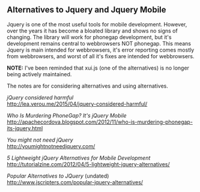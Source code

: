 ## Alternatives to Jquery and Jquery Mobile  ##

Jquery is one of the most useful tools for mobile development. However, over the years it has become a bloated library and shows no signs of changing. The library will work for phonegap development, but it's development remains central to webbrowsers NOT phonegap. This means Jquery is main intended for webbrowsers, it's error reporting comes mostly from webbrowsers, and worst of all it's fixes are intended for webbrowsers.

**NOTE:** I've been reminded that xui.js (one of the alternatives) is no longer being actively maintained.

The notes are for considering alternatives and using alternatives.

*jQuery considered harmful*<br />
http://lea.verou.me/2015/04/jquery-considered-harmful/

*Who Is Murdering PhoneGap? It's jQuery Mobile*<br />
http://apachecordova.blogspot.com/2012/11/who-is-murdering-phonegap-its-jquery.html

*You might not need jQuery*<br />
http://youmightnotneedjquery.com/

*5 Lightweight jQuery Alternatives for Mobile Development*<br />
http://tutorialzine.com/2012/04/5-lightweight-jquery-alternatives/

*Popular Alternatives to JQuery* (undated)<br />
http://www.jscripters.com/popular-jquery-alternatives/
